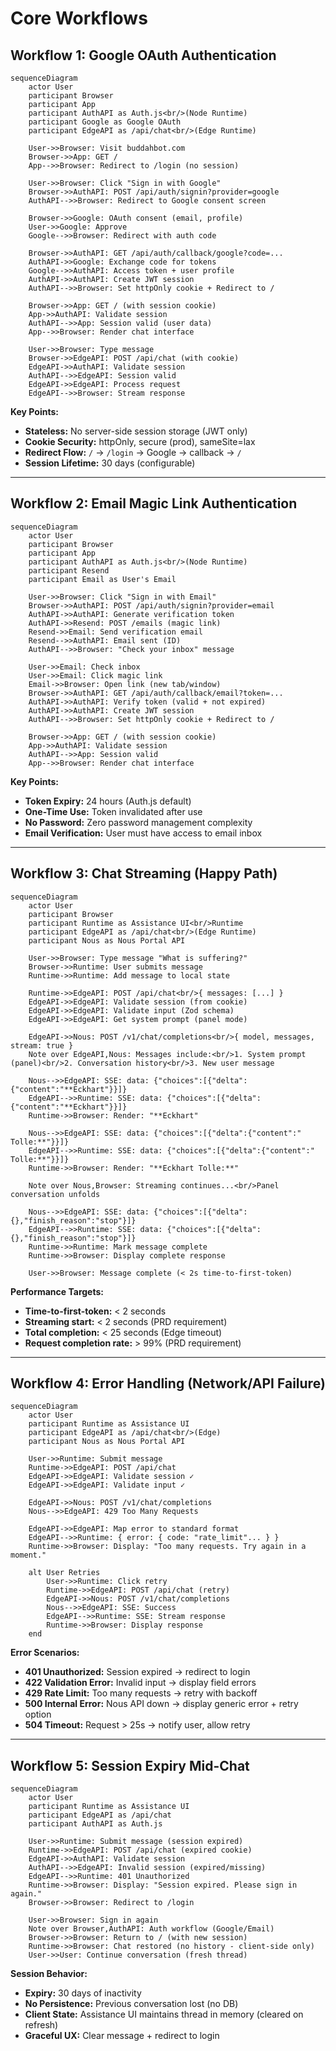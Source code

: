 # Core Workflows

## Workflow 1: Google OAuth Authentication

```mermaid
sequenceDiagram
    actor User
    participant Browser
    participant App
    participant AuthAPI as Auth.js<br/>(Node Runtime)
    participant Google as Google OAuth
    participant EdgeAPI as /api/chat<br/>(Edge Runtime)

    User->>Browser: Visit buddahbot.com
    Browser->>App: GET /
    App-->>Browser: Redirect to /login (no session)

    User->>Browser: Click "Sign in with Google"
    Browser->>AuthAPI: POST /api/auth/signin?provider=google
    AuthAPI-->>Browser: Redirect to Google consent screen

    Browser->>Google: OAuth consent (email, profile)
    User->>Google: Approve
    Google-->>Browser: Redirect with auth code

    Browser->>AuthAPI: GET /api/auth/callback/google?code=...
    AuthAPI->>Google: Exchange code for tokens
    Google-->>AuthAPI: Access token + user profile
    AuthAPI->>AuthAPI: Create JWT session
    AuthAPI-->>Browser: Set httpOnly cookie + Redirect to /

    Browser->>App: GET / (with session cookie)
    App->>AuthAPI: Validate session
    AuthAPI-->>App: Session valid (user data)
    App-->>Browser: Render chat interface

    User->>Browser: Type message
    Browser->>EdgeAPI: POST /api/chat (with cookie)
    EdgeAPI->>AuthAPI: Validate session
    AuthAPI-->>EdgeAPI: Session valid
    EdgeAPI->>EdgeAPI: Process request
    EdgeAPI-->>Browser: Stream response
```

**Key Points:**
- **Stateless:** No server-side session storage (JWT only)
- **Cookie Security:** httpOnly, secure (prod), sameSite=lax
- **Redirect Flow:** `/` → `/login` → Google → callback → `/`
- **Session Lifetime:** 30 days (configurable)

---

## Workflow 2: Email Magic Link Authentication

```mermaid
sequenceDiagram
    actor User
    participant Browser
    participant App
    participant AuthAPI as Auth.js<br/>(Node Runtime)
    participant Resend
    participant Email as User's Email

    User->>Browser: Click "Sign in with Email"
    Browser->>AuthAPI: POST /api/auth/signin?provider=email
    AuthAPI->>AuthAPI: Generate verification token
    AuthAPI->>Resend: POST /emails (magic link)
    Resend->>Email: Send verification email
    Resend-->>AuthAPI: Email sent (ID)
    AuthAPI-->>Browser: "Check your inbox" message

    User->>Email: Check inbox
    User->>Email: Click magic link
    Email->>Browser: Open link (new tab/window)
    Browser->>AuthAPI: GET /api/auth/callback/email?token=...
    AuthAPI->>AuthAPI: Verify token (valid + not expired)
    AuthAPI->>AuthAPI: Create JWT session
    AuthAPI-->>Browser: Set httpOnly cookie + Redirect to /

    Browser->>App: GET / (with session cookie)
    App->>AuthAPI: Validate session
    AuthAPI-->>App: Session valid
    App-->>Browser: Render chat interface
```

**Key Points:**
- **Token Expiry:** 24 hours (Auth.js default)
- **One-Time Use:** Token invalidated after use
- **No Password:** Zero password management complexity
- **Email Verification:** User must have access to email inbox

---

## Workflow 3: Chat Streaming (Happy Path)

```mermaid
sequenceDiagram
    actor User
    participant Browser
    participant Runtime as Assistance UI<br/>Runtime
    participant EdgeAPI as /api/chat<br/>(Edge Runtime)
    participant Nous as Nous Portal API

    User->>Browser: Type message "What is suffering?"
    Browser->>Runtime: User submits message
    Runtime->>Runtime: Add message to local state

    Runtime->>EdgeAPI: POST /api/chat<br/>{ messages: [...] }
    EdgeAPI->>EdgeAPI: Validate session (from cookie)
    EdgeAPI->>EdgeAPI: Validate input (Zod schema)
    EdgeAPI->>EdgeAPI: Get system prompt (panel mode)

    EdgeAPI->>Nous: POST /v1/chat/completions<br/>{ model, messages, stream: true }
    Note over EdgeAPI,Nous: Messages include:<br/>1. System prompt (panel)<br/>2. Conversation history<br/>3. New user message

    Nous-->>EdgeAPI: SSE: data: {"choices":[{"delta":{"content":"**Eckhart"}}]}
    EdgeAPI-->>Runtime: SSE: data: {"choices":[{"delta":{"content":"**Eckhart"}}]}
    Runtime->>Browser: Render: "**Eckhart"

    Nous-->>EdgeAPI: SSE: data: {"choices":[{"delta":{"content":" Tolle:**"}}]}
    EdgeAPI-->>Runtime: SSE: data: {"choices":[{"delta":{"content":" Tolle:**"}}]}
    Runtime->>Browser: Render: "**Eckhart Tolle:**"

    Note over Nous,Browser: Streaming continues...<br/>Panel conversation unfolds

    Nous-->>EdgeAPI: SSE: data: {"choices":[{"delta":{},"finish_reason":"stop"}]}
    EdgeAPI-->>Runtime: SSE: data: {"choices":[{"delta":{},"finish_reason":"stop"}]}
    Runtime->>Runtime: Mark message complete
    Runtime->>Browser: Display complete response

    User->>Browser: Message complete (< 2s time-to-first-token)
```

**Performance Targets:**
- **Time-to-first-token:** < 2 seconds
- **Streaming start:** < 2 seconds (PRD requirement)
- **Total completion:** < 25 seconds (Edge timeout)
- **Request completion rate:** > 99% (PRD requirement)

---

## Workflow 4: Error Handling (Network/API Failure)

```mermaid
sequenceDiagram
    actor User
    participant Runtime as Assistance UI
    participant EdgeAPI as /api/chat<br/>(Edge)
    participant Nous as Nous Portal API

    User->>Runtime: Submit message
    Runtime->>EdgeAPI: POST /api/chat
    EdgeAPI->>EdgeAPI: Validate session ✓
    EdgeAPI->>EdgeAPI: Validate input ✓

    EdgeAPI->>Nous: POST /v1/chat/completions
    Nous-->>EdgeAPI: 429 Too Many Requests

    EdgeAPI->>EdgeAPI: Map error to standard format
    EdgeAPI-->>Runtime: { error: { code: "rate_limit"... } }
    Runtime->>Browser: Display: "Too many requests. Try again in a moment."

    alt User Retries
        User->>Runtime: Click retry
        Runtime->>EdgeAPI: POST /api/chat (retry)
        EdgeAPI->>Nous: POST /v1/chat/completions
        Nous-->>EdgeAPI: SSE: Success
        EdgeAPI-->>Runtime: SSE: Stream response
        Runtime->>Browser: Display response
    end
```

**Error Scenarios:**
- **401 Unauthorized:** Session expired → redirect to login
- **422 Validation Error:** Invalid input → display field errors
- **429 Rate Limit:** Too many requests → retry with backoff
- **500 Internal Error:** Nous API down → display generic error + retry option
- **504 Timeout:** Request > 25s → notify user, allow retry

---

## Workflow 5: Session Expiry Mid-Chat

```mermaid
sequenceDiagram
    actor User
    participant Runtime as Assistance UI
    participant EdgeAPI as /api/chat
    participant AuthAPI as Auth.js

    User->>Runtime: Submit message (session expired)
    Runtime->>EdgeAPI: POST /api/chat (expired cookie)
    EdgeAPI->>AuthAPI: Validate session
    AuthAPI-->>EdgeAPI: Invalid session (expired/missing)
    EdgeAPI-->>Runtime: 401 Unauthorized
    Runtime->>Browser: Display: "Session expired. Please sign in again."
    Browser->>Browser: Redirect to /login

    User->>Browser: Sign in again
    Note over Browser,AuthAPI: Auth workflow (Google/Email)
    Browser->>Browser: Return to / (with new session)
    Runtime->>Browser: Chat restored (no history - client-side only)
    User->>User: Continue conversation (fresh thread)
```

**Session Behavior:**
- **Expiry:** 30 days of inactivity
- **No Persistence:** Previous conversation lost (no DB)
- **Client State:** Assistance UI maintains thread in memory (cleared on refresh)
- **Graceful UX:** Clear message + redirect to login
